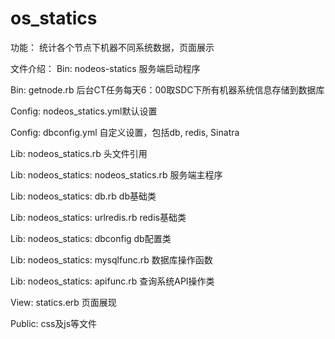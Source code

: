 os_statics
==========
功能：
统计各个节点下机器不同系统数据，页面展示

文件介绍：
Bin: nodeos-statics 服务端启动程序

Bin: getnode.rb 后台CT任务每天6：00取SDC下所有机器系统信息存储到数据库

Config: nodeos_statics.yml默认设置

Config: dbconfig.yml 自定义设置，包括db, redis, Sinatra

Lib: nodeos_statics.rb 头文件引用

Lib: nodeos_statics: nodeos_statics.rb 服务端主程序

Lib: nodeos_statics: db.rb db基础类

Lib: nodeos_statics: urlredis.rb redis基础类

Lib: nodeos_statics: dbconfig db配置类

Lib: nodeos_statics: mysqlfunc.rb 数据库操作函数

Lib: nodeos_statics: apifunc.rb 查询系统API操作类

View: statics.erb 页面展现

Public:   css及js等文件

